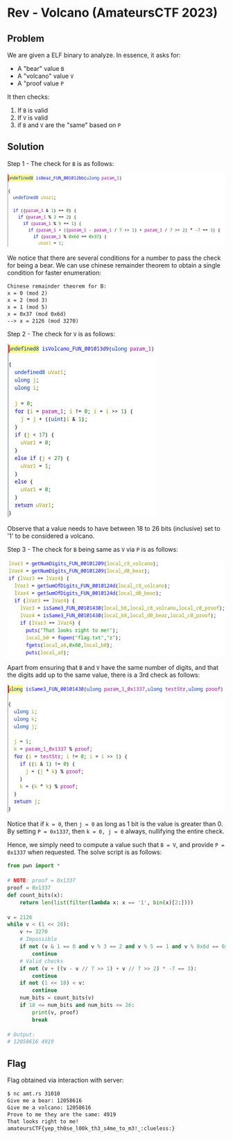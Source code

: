 # Rev - Volcano (AmateursCTF 2023)

## Problem

We are given a ELF binary to analyze. In essence, it asks for:
* A "bear" value `B`
* A "volcano" value `V`
* A "proof value `P`

It then checks:
1. If `B` is valid
2. If `V` is valid
3. if `B` and `V` are the "same" based on `P`

## Solution

Step 1 - The check for `B` is as follows:

![Bear value Check](images/rev_volcano1.png)

We notice that there are several conditions for a number to pass the check for being a bear. We can use chinese remainder theorem to obtain a single condition for faster enumeration:

```
Chinese remainder theorem for B:
x = 0 (mod 2)
x = 2 (mod 3)
x = 1 (mod 5)
x = 0x37 (mod 0x6d)
--> x = 2126 (mod 3270)
```

Step 2 - The check for `V` is as follows:

![Volcano value Check](images/rev_volcano2.png)

Observe that a value needs to have between 18 to 26 bits (inclusive) set to '1' to be considered a volcano.

Step 3 - The check for `B` being same as `V` via `P` is as follows:

!["Same" Check](images/rev_volcano3a.png)

Apart from ensuring that `B` and `V` have the same number of digits, and that the digits add up to the same value, there is a 3rd check as follows:

!["Same" 3rd Check](images/rev_volcano3b.png)

Notice that if `k = 0`, then `j = 0` as long as 1 bit is the value is greater than 0. By setting `P = 0x1337`, then `k = 0, j = 0` always, nullifying the entire check.

Hence, we simply need to compute a value such that `B = V`, and provide `P = 0x1337` when requested. The solve script is as follows:

```python
from pwn import *

# NOTE: proof = 0x1337
proof = 0x1337
def count_bits(x):
    return len(list(filter(lambda x: x == '1', bin(x)[2:])))

v = 2126
while v < (1 << 28):
    v += 3270
    # Impossible
    if not (v & 1 == 0 and v % 3 == 2 and v % 5 == 1 and v % 0x6d == 0x37):
        continue
    # Valid checks
    if not (v + ((v - v // 7 >> 1) + v // 7 >> 2) * -7 == 3):
        continue
    if not (1 << 18) < v:
        continue
    num_bits = count_bits(v) 
    if 18 <= num_bits and num_bits <= 26:
        print(v, proof)
        break 

# Output:
# 12058616 4919
```

## Flag

Flag obtained via interaction with server:

```
$ nc amt.rs 31010
Give me a bear: 12058616
Give me a volcano: 12058616
Prove to me they are the same: 4919
That looks right to me!
amateursCTF{yep_th0se_l00k_th3_s4me_to_m3!_:clueless:}
```